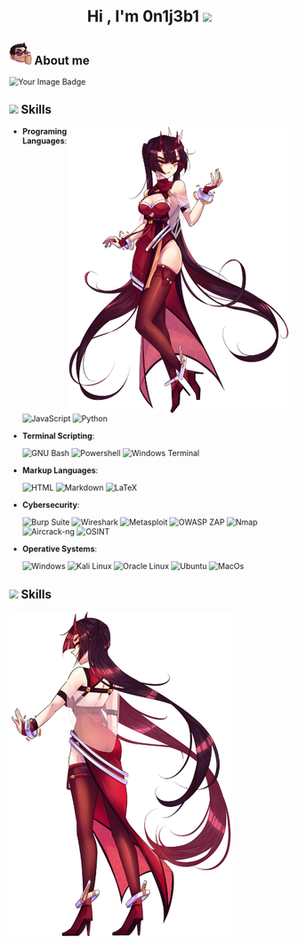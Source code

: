 <h1 align="center">Hi , I'm 0n1j3b1 <img src="https://media.giphy.com/media/hvRJCLFzcasrR4ia7z/giphy.gif" width="35"></h1>

## <picture><img src = "https://github.com/0n1j3b1/0n1j3b1/blob/main/Me_Thumb.png" width = 40px></picture> About me

<p align="left">

<img src="https://tryhackme-badges.s3.amazonaws.com/0n1j3b1.png" alt="Your Image Badge" />

</p>
    
## <img src="https://media2.giphy.com/media/QssGEmpkyEOhBCb7e1/giphy.gif?cid=ecf05e47a0n3gi1bfqntqmob8g9aid1oyj2wr3ds3mg700bl&rid=giphy.gif" width ="20"> **Skills**

<a target="_blank" align="center">
  <img align="right" width="400" src="https://github.com/0n1j3b1/0n1j3b1/blob/main/OTS_Akane.png">
</a>

- **Programing Languages**:
    
    ![JavaScript](https://img.shields.io/badge/JavaScript%20-%23F7DF1E.svg?style=for-the-badge&logo=javascript&logoColor=black)
    ![Python](https://img.shields.io/badge/Python%20-%2314354C.svg?style=for-the-badge&logo=python&logoColor=white)

  
- **Terminal Scripting**:
  
   ![GNU Bash](https://img.shields.io/badge/GNU%20Bash-4EAA25?style=for-the-badge&logo=GNU%20Bash&logoColor=white)
   ![Powershell](https://img.shields.io/badge/powershell-5391FE?style=for-the-badge&logo=powershell&logoColor=white)
   ![Windows Terminal](https://img.shields.io/badge/windows%20terminal-4D4D4D?style=for-the-badge&logo=windows%20terminal&logoColor=white)

  
- **Markup Languages**:

   ![HTML](https://img.shields.io/badge/HTML-FF5733?style=for-the-badge&logo=html5&logoColor=white)
   ![Markdown](https://img.shields.io/badge/Markdown-000000?style=for-the-badge&logo=markdown&logoColor=white)
   ![LaTeX](https://img.shields.io/badge/LaTeX-239120?style=for-the-badge&logo=latex&logoColor=white)


- **Cybersecurity**:

  ![Burp Suite](https://img.shields.io/badge/Burp%20Suite-FF7A00?style=for-the-badge&logo=burpsuite&logoColor=white)
  ![Wireshark](https://img.shields.io/badge/Wireshark-3F8CFF?style=for-the-badge&logo=wireshark&logoColor=white)
  ![Metasploit](https://img.shields.io/badge/Metasploit-5B5EA6?style=for-the-badge&logo=metasploit&logoColor=white)
  ![OWASP ZAP](https://img.shields.io/badge/OWASP%20ZAP-7D7D7D?style=for-the-badge&logo=owasp&logoColor=white)
  ![Nmap](https://img.shields.io/badge/Nmap-00BFFF?style=for-the-badge&logo=nmap&logoColor=white)
  ![Aircrack-ng](https://img.shields.io/badge/Aircrack%20ng-1C5F15?style=for-the-badge&logo=aircrack&logoColor=white)
  ![OSINT](https://img.shields.io/badge/OSINT-1E90FF?style=for-the-badge&logo=osint&logoColor=white)  
  
- **Operative Systems**:

    ![Windows](https://img.shields.io/badge/Windows-0078D6?style=for-the-badge&logo=windows&logoColor=white)
    ![Kali Linux](https://img.shields.io/badge/Kali_Linux-557C94?style=for-the-badge&logo=kali-linux&logoColor=white)
    ![Oracle Linux](https://img.shields.io/badge/Oracle%20Linux-EE0000?style=for-the-badge&logo=Oracle&logoColor=white)
    ![Ubuntu](https://img.shields.io/badge/Ubuntu-E95420?style=for-the-badge&logo=ubuntu&logoColor=white)
    ![MacOs](https://img.shields.io/badge/mac%20os-000000?style=for-the-badge&logo=apple&logoColor=white)


## <img src="https://media2.giphy.com/media/QssGEmpkyEOhBCb7e1/giphy.gif?cid=ecf05e47a0n3gi1bfqntqmob8g9aid1oyj2wr3ds3mg700bl&rid=giphy.gif" width ="20"> **Skills**

<a target="_blank" align="center">
  <img align="left" width="400" src="https://github.com/0n1j3b1/0n1j3b1/blob/main/OTS_Akane2.png">
</a>
